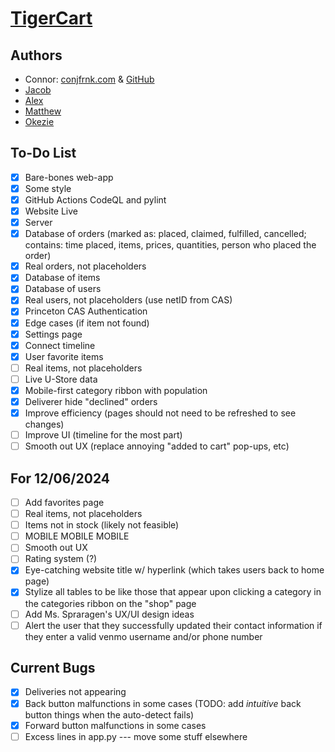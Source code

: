 # [TigerCart](https://tigercart.shop)

## Authors
- Connor: [conjfrnk.com](https://conjfrnk.com) & [GitHub](https://github.com/conjfrnk)
- [Jacob](https://github.com/jacobdavis3)
- [Alex](https://github.com/AlexDelistathis)
- [Matthew](https://github.com/mattzhang80)
- [Okezie](https://github.com/oaken-one)

## To-Do List
- [X] Bare-bones web-app
- [X] Some style
- [X] GitHub Actions CodeQL and pylint
- [X] Website Live
- [X] Server
- [X] Database of orders (marked as: placed, claimed, fulfilled, cancelled; contains: time placed, items, prices, quantities, person who placed the order)
- [X] Real orders, not placeholders
- [X] Database of items
- [X] Database of users
- [X] Real users, not placeholders (use netID from CAS)
- [X] Princeton CAS Authentication
- [X] Edge cases (if item not found)
- [X] Settings page
- [X] Connect timeline
- [X] User favorite items
- [ ] Real items, not placeholders
- [ ] Live U-Store data
- [X] Mobile-first category ribbon with population
- [X] Deliverer hide "declined" orders
- [X] Improve efficiency (pages should not need to be refreshed to see changes)
- [ ] Improve UI (timeline for the most part)
- [ ] Smooth out UX (replace annoying "added to cart" pop-ups, etc)

## For 12/06/2024
- [ ] Add favorites page
- [ ] Real items, not placeholders
- [ ] Items not in stock (likely not feasible)
- [ ] MOBILE MOBILE MOBILE
- [ ] Smooth out UX
- [ ] Rating system (?)
- [X] Eye-catching website title w/ hyperlink (which takes users back to home page)
- [X] Stylize all tables to be like those that appear upon clicking a category in the categories ribbon on the "shop" page
- [ ] Add Ms. Spraragen's UX/UI design ideas
- [ ] Alert the user that they successfully updated their contact information if they enter a valid venmo username and/or phone number

## Current Bugs
- [X] Deliveries not appearing
- [X] Back button malfunctions in some cases (TODO: add *intuitive* back button things when the auto-detect fails)
- [X] Forward button malfunctions in some cases
- [ ] Excess lines in app.py --- move some stuff elsewhere
